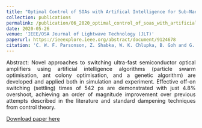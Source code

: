 ```yaml
---
title: "Optimal Control of SOAs with Artifical Intelligence for Sub-Nanosecond Optical Switching"
collection: publications
permalink: /publication/06_2020_optimal_control_of_soas_with_artificial_intelligence_for_subnanosecond_optical_switching_1
date: 2020-05-26
venue: 'IEEE/OSA Journal of Lightwave Technology (JLT)'
paperurl: https://ieeexplore.ieee.org/abstract/document/9124678
citation: 'C. W. F. Parsonson, Z. Shabka, W. K. Chlupka, B. Goh and G. Zervas, &quot;Optimal Control of SOAs with Artificial Intelligence for Sub-Nanosecond Optical Switching,&quot; <i>IEEE/OSA Journal of Lightwave Technology (JLT)</i>, June 2020'
---
```

<div style="text-align: justify"> 
Abstract: Novel approaches to switching ultra-fast semiconductor optical amplifiers using artificial intelligence algorithms (particle swarm optimisation, ant colony optimisation, and a genetic algorithm) are developed and applied both in simulation and experiment. Effective off-on switching (settling) times of 542 ps are demonstrated with just 4.8% overshoot, achieving an order of magnitude improvement over previous attempts described in the literature and standard dampening techniques from control theory.
</div>

[Download paper here](https://arxiv.org/pdf/2006.12165.pdf)

